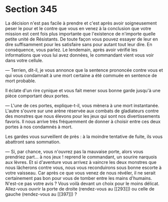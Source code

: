 # Section 345

La décision n'est pas facile à prendre et c'est après avoir soigneusement peser le pour et le contre que vous en venez à la conclusion que votre mission est cent fois plus importante que l'existence de n'importe quelle petite unité de Résistants. De toute façon vous pouvez essayer de leur en dire suffisamment pour les satisfaire sans pour autant tout leur dire. En conséquence, vous parlez. Le lendemain, après avoir vérifié les informations que vous lui avez données, le commandant vient vous voir dans votre cellule.

— Terrien, dit-il, je vous annonce que la sentence prononcée contre vous et qui vous condamnait à une mort certaine a été commuée en sentence de mort probable.

Il éclate d'un rire cynique et vous fait mener sous bonne garde jusqu'à une pièce comportant deux portes.

— L'une de ces portes, explique-t-il, vous mènera à une mort instantanée. L'autre s'ouvre sur une arène réservée aux combats de gladiateurs contre des monstres que nous élevons pour les jeux qui sont nos divertissements favoris. Il nous arrive très fréquemment de donner à choisir entre ces deux portes à nos condamnés à mort.

Les gardes vous surveillent de près : à la moindre tentative de fuite, ils vous abattront sans sommation.

— Si, par chance, vous n'ouvrez pas la mauvaise porte, alors vous prendriez part... à nos jeux ! reprend le commandant, un sourire narquois aux lèvres. Et si d'aventure vous arrivez à vaincre les deux monstres que nous lâcherons contre vous, nous vous reconduirons sous bonne escorte à votre vaisseau. Car après ce que vous venez de nous révéler, il ne serait certainement pas bon pour vous de tomber entre les mains d'humains. N'est-ce pas votre avis ? Vous voilà devant un choix pour le moins délicat. Allez-vous ouvrir la porte de droite (rendez-vous au [[293]]) ou celle de gauche (rendez-vous au [[397]]) ?